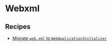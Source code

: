 # Webxml

## Recipes

* [Migrate `web.xml` to `WebApplicationInitializer`](./webxmltowebapplicationinitializer.md)


